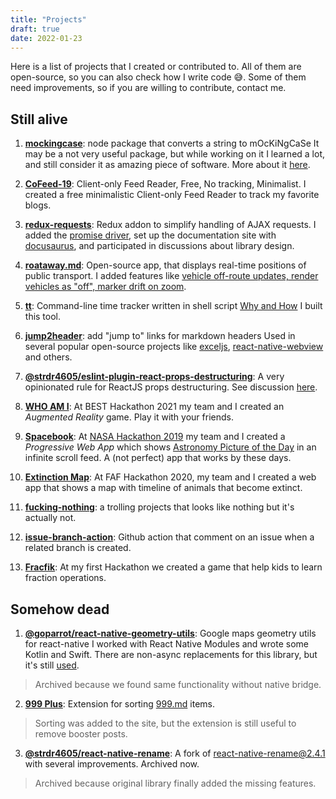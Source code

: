 ```yaml
---
title: "Projects"
draft: true
date: 2022-01-23
---
```


Here is a list of projects that I created or contributed to.
All of them are open-source, so you can also check how I write code 😅.
Some of them need improvements, so if you are willing to contribute, contact me.

## Still alive

1. **[mockingcase](https://github.com/strdr4605/mockingcase)**: node package that converts a string to mOcKiNgCaSe
   It may be a not very useful package, but while working on it I learned a lot, and still consider it as amazing piece of software.
   More about it [here](https://strdr4605.github.io/my-first-open-source-project).

1. **[CoFeed-19](https://cofeed-19.github.io)**: Client-only Feed Reader, Free, No tracking, Minimalist.
   I created a free minimalistic Client-only Feed Reader to track my favorite blogs.

1. **[redux-requests](https://github.com/klis87/redux-requests)**: Redux addon to simplify handling of AJAX requests.
   I added the [promise driver](https://github.com/klis87/redux-requests/tree/master/packages/redux-requests-promise), set up the documentation site with [docusaurus](https://docusaurus.io/), and participated in discussions about library design.

1. **[roataway.md](https://roataway.md)**: Open-source app, that displays real-time positions of public transport.
   I added features like [vehicle off-route updates, render vehicles as "off", marker drift on zoom](https://github.com/roataway/roataway-web/commits?author=strdr4605).

1. **[tt](https://github.com/strdr4605/tt)**: Command-line time tracker written in shell script
   [Why and How](https://strdr4605.github.io/building-a-command-line-time-tracker) I built this tool.

1. **[jump2header](https://github.com/strdr4605/jump2header)**: add "jump to" links for markdown headers
   Used in several popular open-source projects like [exceljs](https://github.com/exceljs/exceljs), [react-native-webview](https://github.com/react-native-webview/react-native-webview/blob/master/docs/Reference.md) and others.

1. **[@strdr4605/eslint-plugin-react-props-destructuring](https://github.com/strdr4605/eslint-plugin-react-props-destructuring)**: A very opinionated rule for ReactJS props destructuring. See discussion [here](https://github.com/yannickcr/eslint-plugin-react/pull/3086).

1. **[WHO AM I](https://strdr4605.github.io/whoami-ar)**: At BEST Hackathon 2021 my team and I created an _Augmented Reality_ game. Play it with your friends.

1. **[Spacebook](https://tum-faf.github.io/spacebook)**: At [NASA Hackathon 2019](https://2019.spaceappschallenge.org/challenges/invent-your-own-challenge/invent-your-own-challenge/teams/spacebook/project) my team and I created a _Progressive Web App_ which shows [Astronomy Picture of the Day](https://apod.nasa.gov/apod/astropix.html) in an infinite scroll feed. A (not perfect) app that works by these days.

1. **[Extinction Map](https://tum-faf.github.io/extinction-map/)**: At FAF Hackathon 2020, my team and I created a web app that shows a map with timeline of animals that become extinct.

1. **[fucking-nothing](https://github.com/strdr4605/fucking-nothing)**: a trolling projects that looks like nothing but it's actually not.

1. **[issue-branch-action](https://github.com/strdr4605/issue-branch-action)**: Github action that comment on an issue when a related branch is created.

1. **[Fracfik](https://strdr4605.github.io/fracfik/)**: At my first Hackathon we created a game that help kids to learn fraction operations.

## Somehow dead

1. **[@goparrot/react-native-geometry-utils](https://github.com/goparrot/react-native-geometry-utils)**: Google maps geometry utils for react-native
   I worked with React Native Modules and wrote some Kotlin and Swift. There are non-async replacements for this library, but it's still [used](https://www.npmjs.com/package/@goparrot/react-native-geometry-utils).

  > Archived because we found same functionality without native bridge.

2. **[999 Plus](https://github.com/strdr4605/999-plus)**: Extension for sorting [999.md](https://999.md) items.

  > Sorting was added to the site, but the extension is still useful to remove booster posts.

3. **[@strdr4605/react-native-rename](https://github.com/strdr4605/react-native-rename)**: A fork of react-native-rename@2.4.1 with several improvements. Archived now.

  > Archived because original library finally added the missing features.

